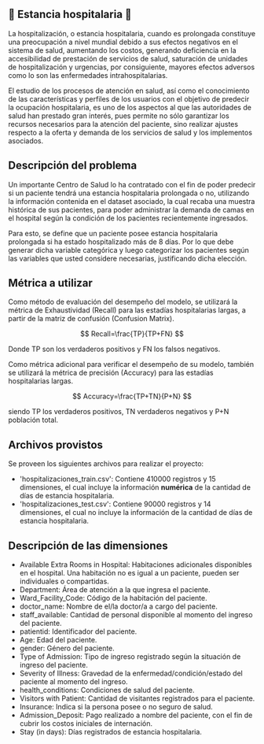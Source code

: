 ## 🏥 **Estancia hospitalaria** 🏥

La hospitalización, o estancia hospitalaria, cuando es prolongada constituye una preocupación a nivel mundial debido a sus efectos negativos en el sistema de salud, aumentando los costos, generando deficiencia en la accesibilidad de prestación de servicios de salud, saturación de unidades de hospitalización y urgencias, por consiguiente, mayores efectos adversos como lo son las enfermedades intrahospitalarias.

El estudio de los procesos de atención en salud, así como el conocimiento de las características y perfiles de los usuarios con el objetivo de predecir la ocupación hospitalaria, es uno de los aspectos al que las autoridades de salud han prestado gran interés, pues permite no sólo garantizar los recursos necesarios para la atención del paciente, sino realizar ajustes respecto a la oferta y demanda de los servicios de salud y los implementos asociados.

## **Descripción del problema**

Un importante Centro de Salud lo ha contratado con el fin de poder predecir si un paciente tendrá una estancia hospitalaria prolongada o no, utilizando la información contenida en el dataset asociado, la cual recaba una muestra histórica de sus pacientes, para poder administrar la demanda de camas en el hospital según la condición de los pacientes recientemente ingresados.

Para esto, se define que un paciente posee estancia hospitalaria prolongada si ha estado hospitalizado más de 8 días. Por lo que debe generar dicha variable categórica y luego categorizar los pacientes según las variables que usted considere necesarias, justificando dicha elección.

## **Métrica a utilizar**

Como método de evaluación del desempeño del modelo, se utilizará la métrica de Exhaustividad (Recall) para las estadías hospitalarias largas, a partir de la matriz de confusión (Confusion Matrix).

$$
Recall=\frac{TP}{TP+FN}
$$

Donde TP son los verdaderos positivos y FN los falsos negativos.

Como métrica adicional para verificar el desempeño de su modelo, también se utilizará la métrica de precisión (Accuracy) para las estadías hospitalarias largas.

$$
Accuracy=\frac{TP+TN}{P+N}
$$

siendo TP los verdaderos positivos, TN verdaderos negativos y P+N población total.

## **Archivos provistos**

Se proveen los siguientes archivos para realizar el proyecto:

* 'hospitalizaciones_train.csv': Contiene 410000 registros y 15 dimensiones, el cual incluye la información **numérica** de la cantidad de días de estancia hospitalaria.
* 'hospitalizaciones_test.csv': Contiene 90000 registros y 14 dimensiones, el cual no incluye la información de la cantidad de días de estancia hospitalaria.

## **Descripción de las dimensiones**

* Available Extra Rooms in Hospital: Habitaciones adicionales disponibles en el hospital. Una habitación no es igual a un paciente, pueden ser individuales o compartidas.
* Department: Área de atención a la que ingresa el paciente.
* Ward_Facility_Code: Código de la habitación del paciente.
* doctor_name: Nombre de el/la doctor/a a cargo del paciente.
* staff_available: Cantidad de personal disponible al momento del ingreso del paciente.
* patientid: Identificador del paciente.
* Age: Edad del paciente.
* gender: Género del paciente.
* Type of Admission: Tipo de ingreso registrado según la situación de ingreso del paciente.
* Severity of Illness: Gravedad de la enfermedad/condición/estado del paciente al momento del ingreso.
* health_conditions: Condiciones de salud del paciente.
* Visitors with Patient: Cantidad de visitantes registrados para el paciente.
* Insurance: Indica si la persona posee o no seguro de salud.
* Admission_Deposit: Pago realizado a nombre del paciente, con el fin de cubrir los costos iniciales de internación.
* Stay (in days): Días registrados de estancia hospitalaria.

